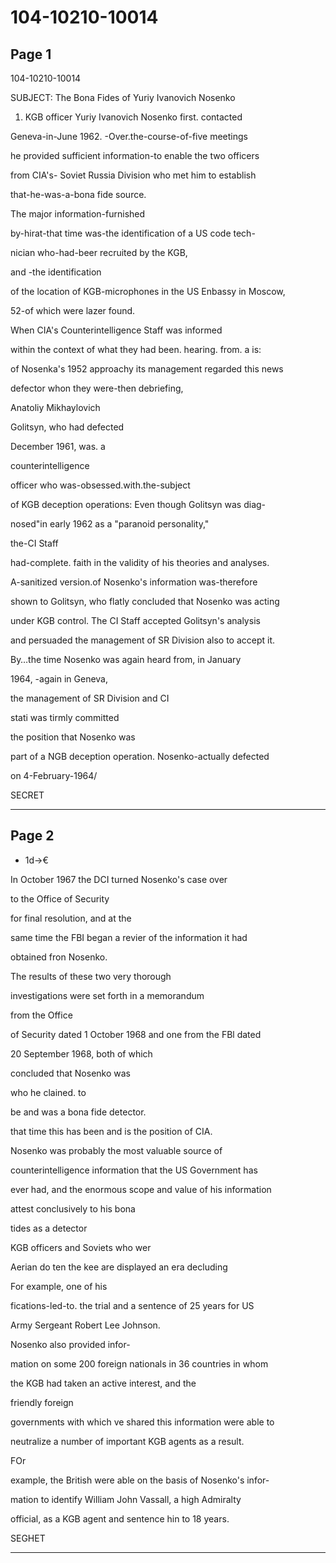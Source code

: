 # 104-10210-10014

## Page 1

104-10210-10014

SUBJECT: The Bona Fides of Yuriy Ivanovich Nosenko

1. KGB officer Yuriy Ivanovich Nosenko first. contacted

Geneva-in-June 1962. -Over.the-course-of-five meetings

he provided sufficient information-to enable the two officers

from CIA's- Soviet Russia Division who met him to establish

that-he-was-a-bona fide source.

The major information-furnished

by-hirat-that time was-the identification of a US code tech-

nician who-had-beer recruited by the KGB,

and -the identification

of the location of KGB-microphones in the US Enbassy in Moscow,

52-of which were lazer found.

When CIA's Counterintelligence Staff was informed

within the context of what they had been. hearing. from. a is:

of Nosenka's 1952 approachy its management regarded this news

defector whon they were-then debriefing,

Anatoliy Mikhaylovich

Golitsyn, who had defected

December 1961, was. a

counterintelligence

officer who was-obsessed.with.the-subject

of KGB deception operations: Even though Golitsyn was diag-

nosed"in early 1962 as a "paranoid personality,"

the-CI Staff

had-complete. faith in the validity of his theories and analyses.

A-sanitized version.of Nosenko's information was-therefore

shown to Golitsyn, who flatly concluded that Nosenko was acting

under KGB control. The CI Staff accepted Golitsyn's analysis

and persuaded the management of SR Division also to accept it.

By…the time Nosenko was again heard from, in January

1964, -again in Geneva,

the management of SR Division and CI

stati was tirmly committed

the position that Nosenko was

part of a NGB deception operation. Nosenko-actually defected

on 4-February-1964/

SECRET

---

## Page 2

- 1d→€

In October 1967 the DCI turned Nosenko's case over

to the Office of Security

for final resolution, and at the

same time the FBI began a revier of the information it had

obtained fron Nosenko.

The results of these two very thorough

investigations were set forth in a memorandum

from the Office

of Security dated 1 October 1968 and one from the FBl dated

20 September 1968, both of which

concluded that Nosenko was

who he clained. to

be and was a bona fide detector.

that time this has been and is the position of CIA.

Nosenko was probably the most valuable source of

counterintelligence information that the US Government has

ever had, and the enormous scope and value of his information

attest conclusively to his bona

tides as a detector

KGB officers and Soviets who wer

Aerian do ten the kee are displayed an era decluding

For example, one of his

fications-led-to. the trial and a sentence of 25 years for US

Army Sergeant Robert Lee Johnson.

Nosenko also provided infor-

mation on some 200 foreign nationals in 36 countries in whom

the KGB had taken an active interest, and the

friendly foreign

governments with which ve shared this information were able to

neutralize a number of important KGB agents as a result.

FOr

example, the British were able on the basis of Nosenko's infor-

mation to identify William John Vassall, a high Admiralty

official, as a KGB agent and sentence hin to 18 years.

SEGHET

---

